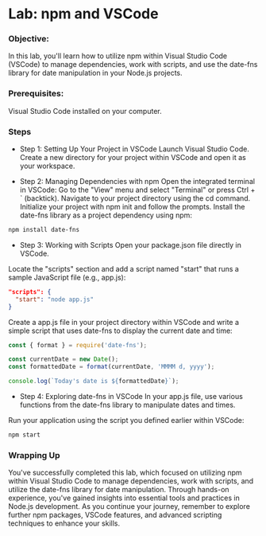 # Lab: npm and VSCode

### Objective: 

In this lab, you'll learn how to utilize npm within Visual Studio Code (VSCode) to manage dependencies, work with scripts, and use the date-fns library for date manipulation in your Node.js projects.

### Prerequisites:

Visual Studio Code installed on your computer.

### Steps

- Step 1: Setting Up Your Project in VSCode
Launch Visual Studio Code.
Create a new directory for your project within VSCode and open it as your workspace.

- Step 2: Managing Dependencies with npm
Open the integrated terminal in VSCode:
Go to the "View" menu and select "Terminal" or press Ctrl + ` (backtick).
Navigate to your project directory using the cd command.
Initialize your project with npm init and follow the prompts.
Install the date-fns library as a project dependency using npm:
```sh
npm install date-fns
```

- Step 3: Working with Scripts
Open your package.json file directly in VSCode.

Locate the "scripts" section and add a script named "start" that runs a sample JavaScript file (e.g., app.js):

```json
"scripts": {
  "start": "node app.js"
}
```

Create a app.js file in your project directory within VSCode and write a simple script that uses date-fns to display the current date and time:

```js
const { format } = require('date-fns');

const currentDate = new Date();
const formattedDate = format(currentDate, 'MMMM d, yyyy');

console.log(`Today's date is ${formattedDate}`);
```

- Step 4: Exploring date-fns in VSCode
In your app.js file, use various functions from the date-fns library to manipulate dates and times.

Run your application using the script you defined earlier within VSCode:

```sh
npm start
```

### Wrapping Up

You've successfully completed this lab, which focused on utilizing npm within Visual Studio Code to manage dependencies, work with scripts, and utilize the date-fns library for date manipulation. Through hands-on experience, you've gained insights into essential tools and practices in Node.js development. As you continue your journey, remember to explore further npm packages, VSCode features, and advanced scripting techniques to enhance your skills.





